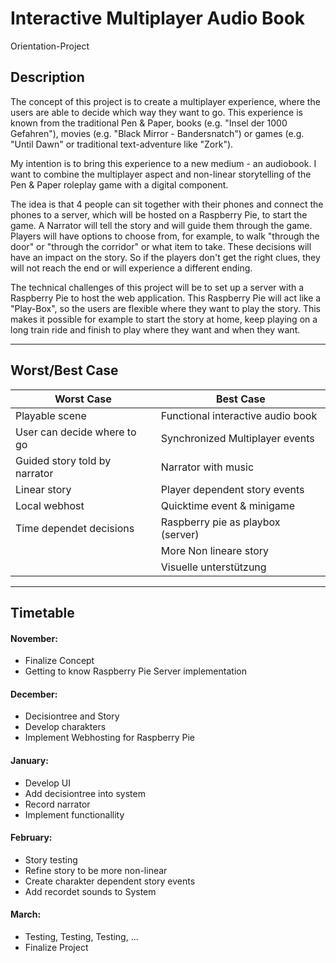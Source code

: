 # Interactive Multiplayer Audio Book

Orientation-Project


## Description

The concept of this project is to create a multiplayer experience, where the users are able to decide which way they want to go. This experience is known from the traditional Pen & Paper, books (e.g. "Insel der 1000 Gefahren"), movies (e.g. "Black Mirror - Bandersnatch") or games (e.g. "Until Dawn" or traditional text-adventure like "Zork").

My intention is to bring this experience to a new medium - an audiobook. I want to combine the multiplayer aspect and non-linear storytelling of the Pen & Paper roleplay game with a digital component. 

The idea is that 4 people can sit together with their phones and connect the phones to a server, which will be hosted on a Raspberry Pie, to start the game. A Narrator will tell the story and will guide them through the game. Players will have options to choose from, for example, to walk "through the door" or "through the corridor" or what item to take. These decisions will have an impact on the story. So if the players don't get the right clues, they will not reach the end or will experience a different ending.

The technical challenges of this project will be to set up a server with a Raspberry Pie to host the web application. This Raspberry Pie will act like a "Play-Box", so the users are flexible where they want to play the story. This makes it possible for example to start the story at home, keep playing on a long train ride and finish to play where they want and when they want.


---

## Worst/Best Case

| Worst Case                        | Best Case           | 
| -------------                     |-------------| 
| Playable scene                    | Functional interactive audio book |
| User can decide where to go       | Synchronized Multiplayer events      |
| Guided story told by narrator     | Narrator with music      |
| Linear story                     |Player dependent story events |
|Local webhost                      |Quicktime event & minigame|
| Time dependet decisions             |Raspberry pie as playbox (server)|
|                                   |More Non lineare story|
|                                   |Visuelle unterstützung |


---

## Timetable

#### November:
- Finalize Concept 
- Getting to know Raspberry Pie Server implementation

#### December:
- Decisiontree and Story 
- Develop charakters 
- Implement Webhosting for Raspberry Pie


#### January: 
- Develop UI 
- Add decisiontree into system
- Record narrator
- Implement functionallity

#### February:

- Story testing 
- Refine story to be more non-linear  
- Create charakter dependent story events
- Add recordet sounds to System

#### March: 

- Testing, Testing, Testing, ...
- Finalize Project